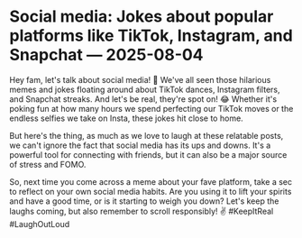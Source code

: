 # Social media: Jokes about popular platforms like TikTok, Instagram, and Snapchat — 2025-08-04

Hey fam, let's talk about social media! 📱 We've all seen those hilarious memes and jokes floating around about TikTok dances, Instagram filters, and Snapchat streaks. And let's be real, they're spot on! 😂 Whether it's poking fun at how many hours we spend perfecting our TikTok moves or the endless selfies we take on Insta, these jokes hit close to home.

But here's the thing, as much as we love to laugh at these relatable posts, we can't ignore the fact that social media has its ups and downs. It's a powerful tool for connecting with friends, but it can also be a major source of stress and FOMO.

So, next time you come across a meme about your fave platform, take a sec to reflect on your own social media habits. Are you using it to lift your spirits and have a good time, or is it starting to weigh you down? Let's keep the laughs coming, but also remember to scroll responsibly! ✌️ #KeepItReal #LaughOutLoud